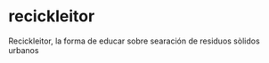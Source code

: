 recickleitor
============

Recickleitor, la forma de educar sobre searación de residuos sòlidos urbanos
